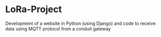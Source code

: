 # LoRa-Project
Development of a website in Python (using Django) and code to receive data using MQTT protocol from a conduit gateway
